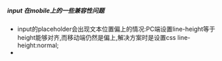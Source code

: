##### input 在mobile上的一些兼容性问题

* input的placeholder会出现文本位置偏上的情况:PC端设置line-height等于height能够对齐,而移动端仍然是偏上,解决方案时是设置css line-height:normal;
* 